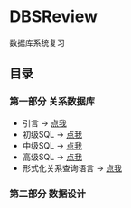 # DBSReview
数据库系统复习
## 目录
### 第一部分 关系数据库
- 引言 -> [点我](./关系数据库/引言.md)
- 初级SQL -> [点我](./关系数据库/初级SQL.md)
- 中级SQL -> [点我](./关系数据库/中级SQL.md)
- 高级SQL -> [点我](./关系数据库/高级SQL.md)
- 形式化关系查询语言 -> [点我](./关系数据库/形式化关系查询语言.md)

### 第二部分 数据设计

